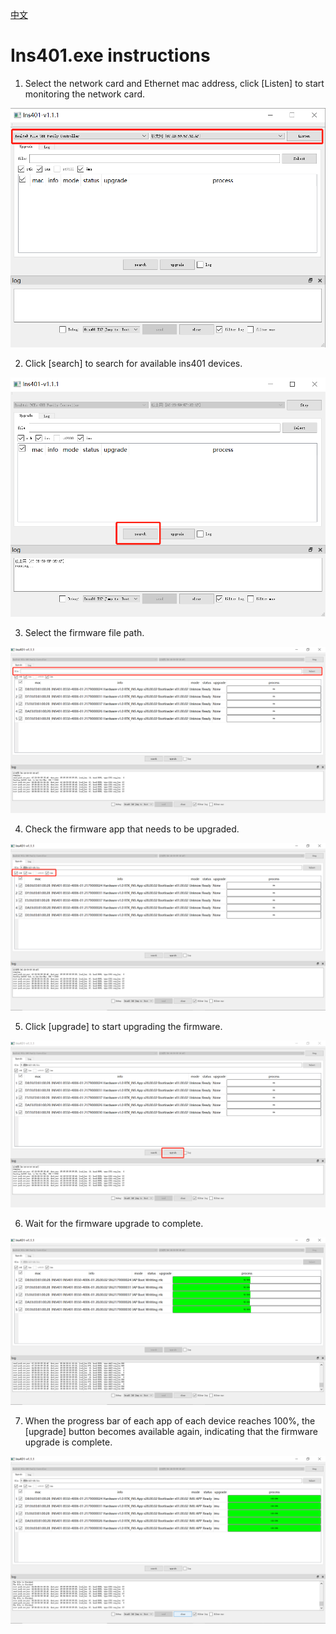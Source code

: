 [中文](README.md)

# Ins401.exe instructions

1. Select the network card and Ethernet mac address, click [Listen] to start monitoring the network card.

![](./img/01.png)

2. Click [search] to search for available ins401 devices.

![](./img/02.png)

3. Select the firmware file path.

![](./img/03.png)

4. Check the firmware app that needs to be upgraded.

![](./img/04.png)

5. Click [upgrade] to start upgrading the firmware.

![](./img/05.png)

6. Wait for the firmware upgrade to complete.

![](./img/06.png)

7. When the progress bar of each app of each device reaches 100%, the [upgrade] button becomes available again, indicating that the firmware upgrade is complete.

![](./img/07.png)

